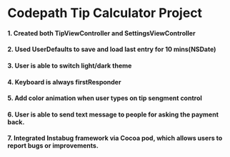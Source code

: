 # Codepath Tip Calculator Project

#### 1. Created both TipViewController and SettingsViewController
#### 2. Used UserDefaults to save and load last entry for 10 mins(NSDate)
#### 3. User is able to switch light/dark theme
#### 4. Keyboard is always firstResponder
#### 5. Add color animation when user types on tip sengment control
#### 6. User is able to send text message to people for asking the payment back.
#### 7. Integrated Instabug framework via Cocoa pod, which allows users to report bugs or improvements.
